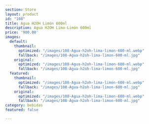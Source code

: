 ```yaml
---
section: Store
layout: product
id: "108"
title: Agua H2OH Limón 600ml
description: Agua H2OH Lima-Limón 600ml
price: '900.00'
images:
  default:
    thumbnail:
      optimized: "/images/108-Agua-h2oh-lima-limon-600-ml.webp"
      fallback: "/images/108-Agua-h2oh-lima-limon-600-ml.jpg"
    original:
      optimized: "/images/108-Agua-h2oh-lima-limon-600-ml.webp"
      fallback: "/images/108-Agua-h2oh-lima-limon-600-ml.jpg"
  featured:
    thumbnail:
      optimized: "/images/108-Agua-h2oh-lima-limon-600-ml.webp"
      fallback: "/images/108-Agua-h2oh-lima-limon-600-ml.jpg"
    original:
      optimized: "/images/108-Agua-h2oh-lima-limon-600-ml.webp"
      fallback: "/images/108-Agua-h2oh-lima-limon-600-ml.jpg"
category: bebidas
featured: false

---
```

